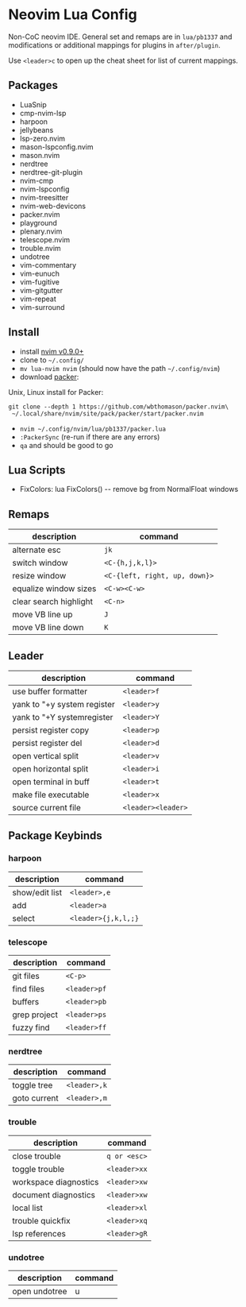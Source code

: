# Neovim Lua Config

Non-CoC neovim IDE. General set and remaps are in `lua/pb1337` and
modifications or additional mappings for plugins in `after/plugin`.

Use `<leader>c` to open up the cheat sheet for list of current mappings.

## Packages
 - LuaSnip
 - cmp-nvim-lsp
 - harpoon
 - jellybeans
 - lsp-zero.nvim
 - mason-lspconfig.nvim
 - mason.nvim
 - nerdtree
 - nerdtree-git-plugin
 - nvim-cmp
 - nvim-lspconfig
 - nvim-treesitter
 - nvim-web-devicons
 - packer.nvim
 - playground
 - plenary.nvim
 - telescope.nvim
 - trouble.nvim
 - undotree
 - vim-commentary
 - vim-eunuch
 - vim-fugitive
 - vim-gitgutter
 - vim-repeat
 - vim-surround

## Install

- install [nvim v0.9.0+](https://github.com/neovim/neovim/wiki/Installing-Neovim)
- clone to `~/.config/`
- `mv lua-nvim nvim` (should now have the path `~/.config/nvim`)
- download [packer](https://github.com/wbthomason/packer.nvim):

Unix, Linux install for Packer:
```
git clone --depth 1 https://github.com/wbthomason/packer.nvim\
 ~/.local/share/nvim/site/pack/packer/start/packer.nvim
```

- `nvim ~/.config/nvim/lua/pb1337/packer.lua`
- `:PackerSync` (re-run if there are any errors)
- `qa` and should be good to go

## Lua Scripts

- FixColors: lua FixColors() -- remove bg from NormalFloat windows

## Remaps

| description | command |
|-------------|---------|
|alternate esc|`jk`|
|switch window|`<C-{h,j,k,l}>`|
|resize window|`<C-{left, right, up, down}>`|
|equalize window sizes| `<C-w><C-w>`|
|clear search highlight|`<C-n>`|
|move VB line up|`J`|
|move VB line down|`K`|

## Leader

| description | command |
|-------------|---------|
|use buffer formatter|`<leader>f`|
|yank to "+y system register|`<leader>y`|
|yank to "+Y  systemregister|`<leader>Y`|
|persist register copy|`<leader>p`|
|persist register del|`<leader>d`|
|open vertical split|`<leader>v`|
|open horizontal split|`<leader>i`|
|open terminal in buff|`<leader>t`|
|make file executable|`<leader>x`|
|source current file|`<leader><leader>`|

## Package Keybinds

### harpoon

| description | command |
|-------------|---------|
|show/edit list|`<leader>,e`|
|add|`<leader>a`|
|select|`<leader>{j,k,l,;}`|

### telescope

| description | command |
|-------------|---------|
|git files|`<C-p>`|
|find files|`<leader>pf`|
|buffers|`<leader>pb`|
|grep project|`<leader>ps`|
|fuzzy find|`<leader>ff`|

### nerdtree

| description | command |
|-------------|---------|
|toggle tree|`<leader>,k`|
|goto current|`<leader>,m`|

### trouble

| description | command |
|-------------|---------|
|close trouble|`q or <esc>`|
|toggle trouble|`<leader>xx`|
|workspace diagnostics|`<leader>xw`|
|document diagnostics|`<leader>xw`|
|local list|`<leader>xl`|
|trouble quickfix|`<leader>xq`|
|lsp references|`<leader>gR`|

### undotree

| description | command |
|-------------|---------|
|open undotree|<leader>u|

